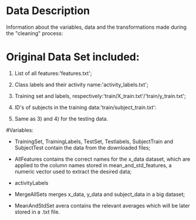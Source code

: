 # Data Description

Information about the variables, data and the transformations made during the "cleaning" process:

# Original Data Set included:

1) List of all features:'features.txt';

2) Class labels and their activity name:'activity_labels.txt';

3) Training set and labels, respectively:'train/X_train.txt'/'train/y_train.txt';

4) ID's of subjects in the training data:'train/subject_train.txt':

5) Same as 3) and 4) for the testing data.

#Variables:

- TrainingSet, TrainingLabels, TestSet, Testlabels, SubjectTrain and SubjectTest contain the data from the downloaded files;

- AllFeatures contains the correct names for the x_data dataset, which are applied to the column names stored in mean_and_std_features, a numeric vector used to extract the desired data;

- activityLabels 

- MergeAllSets merges x_data, y_data and subject_data in a big dataset;

- MeanAndStdSet avera contains the relevant averages which will be later stored in a .txt file. 




